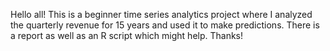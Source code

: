 Hello all!
This is a beginner time series analytics project where I analyzed the quarterly revenue for 15 years and used it to make predictions.
There is a report as well as an R script which might help.
Thanks!
